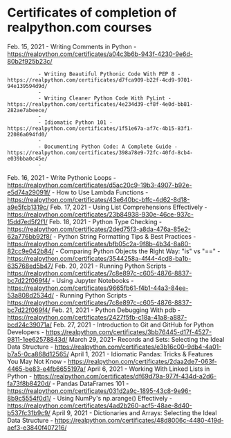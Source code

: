 # Certificates of completion of realpython.com courses 

Feb. 15, 2021 - Writing Comments in Python - https://realpython.com/certificates/a04c3b6b-943f-4230-9e6d-80b2f925b23c/

              - Writing Beautiful Pythonic Code With PEP 8 - https://realpython.com/certificates/d7fca909-b22f-4cd9-9701-94e139594d9d/
              - 
              - Writing Cleaner Python Code With PyLint - https://realpython.com/certificates/4e234d39-cf8f-4e0d-bb81-282ae7abeece/
              - 
              - Idiomatic Python 101 - https://realpython.com/certificates/1f51e67a-af7c-4b15-83f1-22086a094fd0/
              -
              - Documenting Python Code: A Complete Guide - https://realpython.com/certificates/398a78e9-72fc-40fd-8cb4-e039bba0c45e/
              - 
Feb. 16, 2021 - Write Pythonic Loops - https://realpython.com/certificates/d5ac20c9-19b3-4907-b92e-e5d74a29091f/
              - How to Use Lambda Functions - https://realpython.com/certificates/43e640bc-bffc-4d62-8d18-a9e5fcb1319c/
Feb. 17, 2021 - Using List Comprehensions Effectively - https://realpython.com/certificates/23b84938-930e-46ce-937c-15dd7ed5f2f1/
Feb. 18, 2021 - Python Type Checking - https://realpython.com/certificates/2ded75f3-a8da-476a-85e2-62a776bb92f8/
              - Python String Formatting Tips & Best Practices - https://realpython.com/certificates/bfb05c2a-9f8b-4b34-8a80-82cc9e042b84/
              - Comparing Python Objects the Right Way: "is" vs "==" - https://realpython.com/certificates/3544258a-4f44-4cd8-ba1b-635768ed5b47/
Feb. 20, 2021 - Running Python Scripts - https://realpython.com/certificates/7c8e897c-c605-4876-8837-bc7d22f069f4/
              - Using Jupyter Notebooks - https://realpython.com/certificates/9665fb61-f4b1-44a3-84ee-53a808d2534d/
              - Running Python Scripts - https://realpython.com/certificates/7c8e897c-c605-4876-8837-bc7d22f069f4/
Feb. 21, 2021 - Python Debugging With pdb - https://realpython.com/certificates/2427f5fb-c18a-41a8-a887-bcd24c39071a/
Feb. 27, 2021 - Introduction to Git and GitHub for Python Developers - https://realpython.com/certificates/3bb76445-d17f-4527-9811-1ee62578843d/
March 29, 2021- Records and Sets: Selecting the Ideal Data Structure - https://realpython.com/certificates/e3b16c00-9db4-4a01-b7a5-0ca868d12565/
April 1, 2021 - Idiomatic Pandas: Tricks & Features You May Not Know - https://realpython.com/certificates/2daa2de7-063f-4465-be83-e4fb6655197a/
April 6, 2021 - Working With Linked Lists in Python - https://realpython.com/certificates/df69d79a-977f-434d-a2d6-fa73f8b8420d/
              - Pandas DataFrames 101 - https://realpython.com/certificates/031d2a9c-1895-43c8-9e96-8b9c5554f0d1/
              - Using NumPy's np.arange() Effectively - https://realpython.com/certificates/4ad2b260-acf5-48ae-8d40-b537fc31b9c9/
April 9, 2021 - Dictionaries and Arrays: Selecting the Ideal Data Structure - https://realpython.com/certificates/48d8006c-4480-419d-aef3-e3840f407216/

